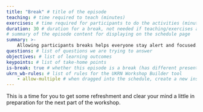 ```yaml
---
title: "Break" # title of the episode
teaching: # time required to teach (minutes)
exercises: # time required for participants to do the activities (minutes)
duration: 30 # duration for a break, not needed if teaching/exercises are present (minutes)
# summary of the episode content for displaying on the schedule page
summary: >-
    Allowing participants breaks helps everyone stay alert and focused.
questions: # list of questions we are trying to answer
objectives: # list of learning outcomes
keypoints: # list of take-home points
is-break: true # whether this episode is a break (has different presentation)
ukrn_wb-rules: # list of rules for the UKRN Workshop Builder tool
    - allow-multiple # when dragged into the schedule, create a new instance
---
```


This is a time for you to get some refreshment and clear your mind a little in preparation for the next part of the workshop.
